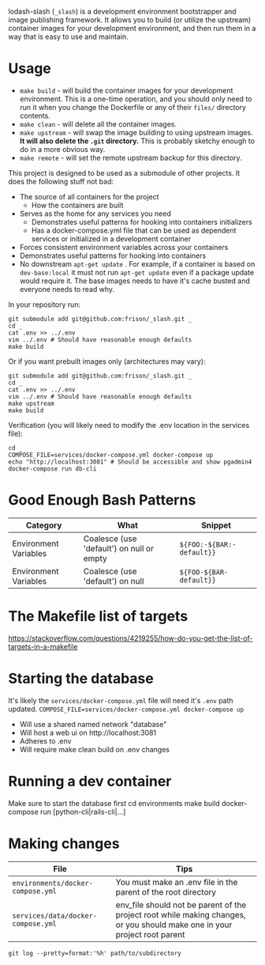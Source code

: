 lodash-slash (`_slash`) is a development environment bootstrapper and image publishing framework. It allows you to build (or utilize the upstream) container images for your development environment, and then run them in a way that is easy to use and maintain.

# Usage

- `make build` - will build the container images for your development environment. This is a one-time operation, and you should only need to run it when you change the Dockerfile or any of their `files/` directory contents.
- `make clean` - will delete all the container images.
- `make upstream` - will swap the image building to using upstream images. **It will also delete the `.git` directory.** This is probably sketchy enough to do in a more obvious way.
- `make remote` - will set the remote upstream backup for this directory.

This project is designed to be used as a submodule of other projects. It does the following stuff not bad:
- The source of all containers for the project
  - How the containers are built
- Serves as the home for any services you need
  - Demonstrates useful patterns for hooking into containers initializers
  - Has a docker-compose.yml file that can be used as dependent services or initialized in a development container
- Forces consistent environment variables across your containers
- Demonstrates useful patterns for hooking into containers
- No downstream `apt-get update` . For example, if a container is based on `dev-base:local` it must not run `apt-get update` even if a package update would require it. The base images needs to have it's cache busted and everyone needs to read why.

In your repository run:
```
git submodule add git@github.com:frison/_slash.git _
cd _
cat .env >> ../.env
vim ../.env # Should have reasonable enough defaults
make build
```

Or if you want prebuilt images only (architectures may vary):
```
git submodule add git@github.com:frison/_slash.git _
cd _
cat .env >> ../.env
vim ../.env # Should have reasonable enough defaults
make upstream
make build
```


Verification (you will likely need to modify the .env location in the services file):
```
cd _
COMPOSE_FILE=services/docker-compose.yml docker-compose up
echo "http://localhost:3081" # Should be accessible and show pgadmin4
docker-compose run db-cli
```

# Good Enough Bash Patterns

|Category|What|Snippet|
|---|---|---|
|Environment Variables|Coalesce (use 'default') on null or empty|`${FOO:-${BAR:-default}}`|
|Environment Variables|Coalesce (use 'default') on null|`${FOO-${BAR-default}}`|

# The Makefile list of targets
https://stackoverflow.com/questions/4219255/how-do-you-get-the-list-of-targets-in-a-makefile

# Starting the database

It's likely the `services/docker-compose.yml` file will need it's `.env` path updated.
`COMPOSE_FILE=services/docker-compose.yml docker-compose up`

- Will use a shared named network "database"
- Will host a web ui on http://localhost:3081
- Adheres to .env
- Will require make clean build on .env changes

# Running a dev container
Make sure to start the database first
cd environments
make build
docker-compose run [python-cli|rails-cli|...]

# Making changes

|File|Tips|
|--|--|
|`environments/docker-compose.yml`|You must make an .env file in the parent of the root directory|
|`services/data/docker-compose.yml`|env_file should not be parent of the project root while making changes, or you should make one in your project root parent|


```
git log --pretty=format:'%h' path/to/subdirectory
```